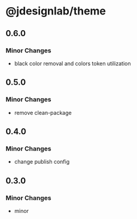 # @jdesignlab/theme

## 0.6.0

### Minor Changes

- black color removal and colors token utilization

## 0.5.0

### Minor Changes

- remove clean-package

## 0.4.0

### Minor Changes

- change publish config

## 0.3.0

### Minor Changes

- minor

